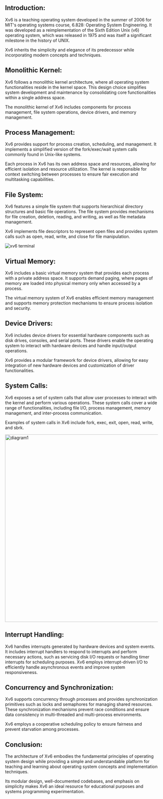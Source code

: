 ## Introduction:
Xv6 is a teaching operating system developed in the summer of 2006 for MIT's operating systems course, 6.828: Operating System Engineering. It was developed as a reimplementation of the Sixth Edition Unix (v6) operating system, which was released in 1975 and was itself a significant milestone in the history of UNIX. 

Xv6 inherits the simplicity and elegance of its predecessor while incorporating modern concepts and techniques.

## Monolithic Kernel:
Xv6 follows a monolithic kernel architecture, where all operating system functionalities reside in the kernel space. This design choice simplifies system development and maintenance by consolidating core functionalities within a single address space. 

The monolithic kernel of Xv6 includes components for process management, file system operations, device drivers, and memory management.

## Process Management:
Xv6 provides support for process creation, scheduling, and management. It implements a simplified version of the fork/exec/wait system calls commonly found in Unix-like systems.

Each process in Xv6 has its own address space and resources, allowing for efficient isolation and resource utilization. The kernel is responsible for context switching between processes to ensure fair execution and multitasking capabilities.

## File System:
Xv6 features a simple file system that supports hierarchical directory structures and basic file operations. The file system provides mechanisms for file creation, deletion, reading, and writing, as well as file metadata management. 

Xv6 implements file descriptors to represent open files and provides system calls such as open, read, write, and close for file manipulation.

![xv6 terminal](https://github.com/akashShanmugraj/programming-notes/assets/65720968/73cc2ef5-8a3a-4dc2-a4f2-1affaad947b5)


## Virtual Memory:
Xv6 includes a basic virtual memory system that provides each process with a private address space. It supports demand paging, where pages of memory are loaded into physical memory only when accessed by a process. 

The virtual memory system of Xv6 enables efficient memory management and supports memory protection mechanisms to ensure process isolation and security.

## Device Drivers:
Xv6 includes device drivers for essential hardware components such as disk drives, consoles, and serial ports. These drivers enable the operating system to interact with hardware devices and handle input/output operations. 

Xv6 provides a modular framework for device drivers, allowing for easy integration of new hardware devices and customization of driver functionalities.

## System Calls:
Xv6 exposes a set of system calls that allow user processes to interact with the kernel and perform various operations. These system calls cover a wide range of functionalities, including file I/O, process management, memory management, and inter-process communication. 

Examples of system calls in Xv6 include fork, exec, exit, open, read, write, and sbrk.

<img width="617" alt="diagram1" src="https://github.com/akashShanmugraj/programming-notes/assets/65720968/508aea00-90a3-45b6-b18b-16ffce5006ad">


## Interrupt Handling:
Xv6 handles interrupts generated by hardware devices and system events. It includes interrupt handlers to respond to interrupts and perform necessary actions, such as servicing disk I/O requests or handling timer interrupts for scheduling purposes. Xv6 employs interrupt-driven I/O to efficiently handle asynchronous events and improve system responsiveness.

## Concurrency and Synchronization:
Xv6 supports concurrency through processes and provides synchronization primitives such as locks and semaphores for managing shared resources. These synchronization mechanisms prevent race conditions and ensure data consistency in multi-threaded and multi-process environments. 

Xv6 employs a cooperative scheduling policy to ensure fairness and prevent starvation among processes.

## Conclusion:
The architecture of Xv6 embodies the fundamental principles of operating system design while providing a simple and understandable platform for teaching and learning about operating system concepts and implementation techniques. 

Its modular design, well-documented codebases, and emphasis on simplicity makes Xv6 an ideal resource for educational purposes and systems programming experimentation.

